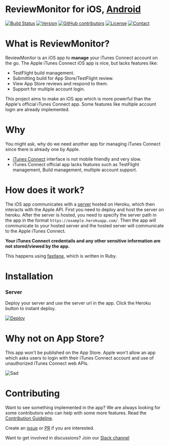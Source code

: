 # ReviewMonitor for iOS, [Android](https://github.com/RishabhTayal/itc-android)

<!--[![Build Status](https://travis-ci.org/RishabhTayal/ReviewMonitor.svg?branch=master)](https://travis-ci.org/RishabhTayal/ReviewMonitor)-->
[![Build Status](https://www.bitrise.io/app/099415a1bcf4a25a/status.svg?token=VuY22jFJYDnnR9Fmrg83EA)](https://www.bitrise.io/app/099415a1bcf4a25a)
[![Version](https://img.shields.io/github/release/RishabhTayal/ReviewMonitor.svg)](https://github.com/RishabhTayal/ReviewMonitor/releases/latest)
[![GitHub contributors](https://img.shields.io/github/contributors/RishabhTayal/ReviewMonitor.svg)](https://GitHub.com/RishabhTayal/ReviewMonitor/graphs/contributors/)
[![License](https://img.shields.io/badge/license-MIT-999999.svg)](https://github.com/RishabhTayal/ReviewMonitor/blob/master/LICENSE)
[![Contact](https://img.shields.io/badge/contact-%40Rishabh_Tayal-3a8fc1.svg)](https://twitter.com/Rishabh_Tayal)

# What is ReviewMonitor?
ReviewMonitor is an iOS app to **manage** your iTunes Connect account on the go. The Apple iTunes Connect iOS app is nice, but lacks features like:

- TestFlight build management.
- Submitting build for App Store/TestFlight review.
- View App Store reviews and respond to them.
- Support for multiple account login.

This project aims to make an iOS app which is more powerful than the Apple's official iTunes Connect app. Some features like multiple account login are already implemented.

# Why
You might ask, why do we need another app for managing iTunes Connect since there is already one by Apple. 

- [iTunes Connect](http://itunesconnect.apple.com) interface is not mobile friendly and very slow.
- iTunes Connect official app lacks features such as TestFlight management, Build management, multiple account support.

# How does it work?
The iOS app communicates with a [server](https://github.com/RishabhTayal/itc-api) hosted on Heroku, which then interacts with the Apple API. First you need to deploy and host the server on heroku. After the server is hosted, you need to specify the server path in the app in the format `https://example.herokuapp.com/`. Then the app will communicate to your hosted server and the hosted server will communicate to the Apple iTunes Connect.

**Your iTunes Connect credentails and any other sensitive information are not stored/viewed by the app.**

This happens using [fastlane](https://fastlane.tools), which is written in Ruby.

# Installation
### Server
Deploy your server and use the server url in the app. Click the Heroku button to instant deploy.

[![Deploy](https://www.herokucdn.com/deploy/button.svg)](https://heroku.com/deploy?template=https://github.com/RishabhTayal/itc-api)

# Why not on App Store?
This app won't be published on the App Store. Apple won't allow an app which asks users to login with their iTunes Connect account and use of unauthorized iTunes Connect web APIs.

![Sad](https://media.giphy.com/media/NTY1kHmcLsCsg/giphy.gif)

# Contributing
Want to see something implemented in the app? We are always looking for some contributors who can help with some more features. Read the [Contribution Guideline](https://github.com/RishabhTayal/ReviewMonitor/blob/master/.github/CONTRIBUTING.md).

Create an [issue](https://github.com/RishabhTayal/ReviewMonitor/issues/new) or [PR](https://github.com/RishabhTayal/ReviewMonitor/compare) if you are interested. 

Want to get involved in discussions? Join our [Slack channel](https://itc-manager-slack-invite.herokuapp.com)
